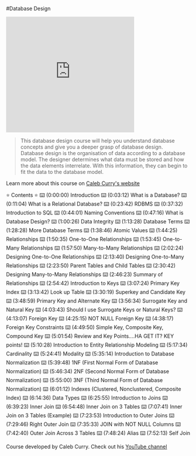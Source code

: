 #Database Design

<iframe width="350" height="315" src="https://www.youtube.com/embed/ztHopE5Wnpc" frameborder="0" allow="accelerometer; autoplay; encrypted-media; gyroscope; picture-in-picture" allowfullscreen></iframe>

>This database design course will help you understand database concepts and give you a deeper grasp of database design. 
<br>Database design is the organisation of data according to a database model. The designer determines what data must be stored and how the data elements interrelate. With this information, they can begin to fit the data to the database model.

Learn more about this course on [Caleb Curry's website](https://www.calebcurry.com/freecodecamp-database-design-full-course/)

⭐️ Contents ⭐
⌨️ (0:00:00) Introduction
⌨️ (0:03:12) What is a Database?
⌨️ (0:11:04) What is a Relational Database?
⌨️ (0:23:42) RDBMS
⌨️ (0:37:32) Introduction to SQL
⌨️ (0:44:01) Naming Conventions
⌨️ (0:47:16) What is Database Design?
⌨️ (1:00:26) Data Integrity
⌨️ (1:13:28) Database Terms
⌨️ (1:28:28) More Database Terms
⌨️ (1:38:46) Atomic Values
⌨️ (1:44:25) Relationships
⌨️ (1:50:35) One-to-One Relationships
⌨️ (1:53:45) One-to-Many Relationships
⌨️ (1:57:50) Many-to-Many Relationships
⌨️ (2:02:24) Designing One-to-One Relationships
⌨️ (2:13:40) Designing One-to-Many Relationships
⌨️ (2:23:50) Parent Tables and Child Tables
⌨️ (2:30:42) Designing Many-to-Many Relationships
⌨️ (2:46:23) Summary of Relationships
⌨️ (2:54:42) Introduction to Keys
⌨️ (3:07:24) Primary Key Index
⌨️ (3:13:42) Look up Table
⌨️ (3:30:19) Superkey and Candidate Key
⌨️ (3:48:59) Primary Key and Alternate Key
⌨️ (3:56:34) Surrogate Key and Natural Key
⌨️ (4:03:43) Should I use Surrogate Keys or Natural Keys?
⌨️ (4:13:07) Foreign Key
⌨️ (4:25:15) NOT NULL Foreign Key
⌨️ (4:38:17) Foreign Key Constraints
⌨️ (4:49:50) Simple Key, Composite Key, Compound Key
⌨️ (5:01:54) Review and Key Points....HA GET IT? KEY points!
⌨️ (5:10:28) Introduction to Entity Relationship Modeling
⌨️ (5:17:34) Cardinality
⌨️ (5:24:41) Modality
⌨️ (5:35:14) Introduction to Database Normalization
⌨️ (5:39:48) 1NF (First Normal Form of Database Normalization)
⌨️ (5:46:34) 2NF (Second Normal Form of Database Normalization)
⌨️ (5:55:00) 3NF (Third Normal Form of Database Normalization)
⌨️ (6:01:12) Indexes (Clustered, Nonclustered, Composite Index)
⌨️ (6:14:36) Data Types
⌨️ (6:25:55) Introduction to Joins
⌨️ (6:39:23) Inner Join
⌨️ (6:54:48) Inner Join on 3 Tables
⌨️ (7:07:41) Inner Join on 3 Tables (Example)
⌨️ (7:23:53) Introduction to Outer Joins
⌨️ (7:29:46) Right Outer Join
⌨️ (7:35:33) JOIN with NOT NULL Columns
⌨️ (7:42:40) Outer Join Across 3 Tables
⌨️ (7:48:24) Alias
⌨️ (7:52:13) Self Join


Course developed by Caleb Curry. Check out his [YouTube channel](https://www.youtube.com/user/CalebTheVideoMaker2)
